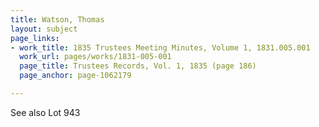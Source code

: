 ```yaml
---
title: Watson, Thomas
layout: subject
page_links:
- work_title: 1835 Trustees Meeting Minutes, Volume 1, 1831.005.001
  work_url: pages/works/1831-005-001
  page_title: Trustees Records, Vol. 1, 1835 (page 186)
  page_anchor: page-1062179

---
```

<p>See also Lot 943</p>